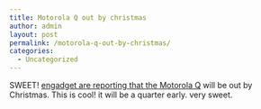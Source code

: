 ```yaml
---
title: Motorola Q out by christmas
author: admin
layout: post
permalink: /motorola-q-out-by-christmas/
categories:
  - Uncategorized
---
```

SWEET! [engadget are reporting that the Motorola Q][1] will be out by Christmas. This is cool! it will be a quarter early. very sweet.

 [1]: http://www.engadget.com/entry/1234000113060253/